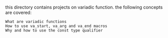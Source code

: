 this directory contains projects on variadic function.
the following concepts are covered:

    What are variadic functions
    How to use va_start, va_arg and va_end macros
    Why and how to use the const type qualifier

